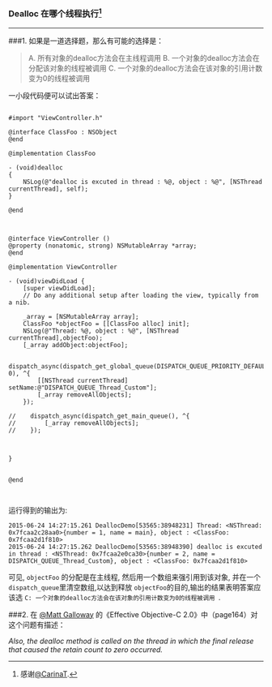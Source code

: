 ### Dealloc 在哪个线程执行[^1]
---

###1. 如果是一道选择题，那么有可能的选择是：

> A. 所有对象的dealloc方法会在主线程调用
> B. 一个对象的dealloc方法会在分配该对象的线程被调用
> C. 一个对象的dealloc方法会在该对象的引用计数变为0的线程被调用

一小段代码便可以试出答案：

```

#import "ViewController.h"

@interface ClassFoo : NSObject
@end

@implementation ClassFoo

- (void)dealloc
{
    NSLog(@"dealloc is excuted in thread : %@, object : %@", [NSThread currentThread], self);
}

@end



@interface ViewController ()
@property (nonatomic, strong) NSMutableArray *array;
@end

@implementation ViewController

- (void)viewDidLoad {
    [super viewDidLoad];
    // Do any additional setup after loading the view, typically from a nib.
    
    _array = [NSMutableArray array];
    ClassFoo *objectFoo = [[ClassFoo alloc] init];
    NSLog(@"Thread: %@, object : %@", [NSThread currentThread],objectFoo);
    [_array addObject:objectFoo];
    
    dispatch_async(dispatch_get_global_queue(DISPATCH_QUEUE_PRIORITY_DEFAULT, 0), ^{
        [[NSThread currentThread] setName:@"DISPATCH_QUEUE_Thread_Custom"];
        [_array removeAllObjects];
    });
    
//    dispatch_async(dispatch_get_main_queue(), ^{
//        [_array removeAllObjects];
//    });
    
    
    
}


@end



```





运行得到的输出为: 

```
2015-06-24 14:27:15.261 DeallocDemo[53565:38948231] Thread: <NSThread: 0x7fcaa2c28aa0>{number = 1, name = main}, object : <ClassFoo: 0x7fcaa2d1f810>
2015-06-24 14:27:15.262 DeallocDemo[53565:38948390] dealloc is excuted in thread : <NSThread: 0x7fcaa2e0ca30>{number = 2, name = DISPATCH_QUEUE_Thread_Custom}, object : <ClassFoo: 0x7fcaa2d1f810>

```

可见, `objectFoo` 的分配是在主线程, 然后用一个数组来强引用到该对象, 并在一个`dispatch_queue`里清空数组,以达到释放 `objectFoo`的目的,输出的结果表明答案应该选 `C: 一个对象的dealloc方法会在该对象的引用计数变为0的线程被调用 `.



###2. 在 [@Matt Galloway](https://twitter.com/mattjgalloway) 的《Effective Objective-C 2.0》中（page164）对这个问题有描述：

*Also, the dealloc method is called on the thread in which the final release that caused the retain count to zero occurred.* 



[^1]:感谢[@CarinaT](https://github.com/CarinaTT).
